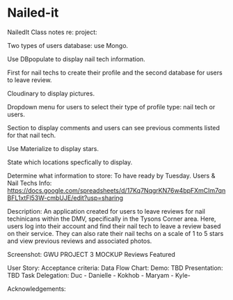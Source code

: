# Nailed-it

NailedIt
Class notes re: project:

Two types of users database: use Mongo.

Use DBpopulate to display nail tech information.

First for nail techs to create their profile and the second database for users to leave review.

Cloudinary to display pictures.

Dropdown menu for users to select their type of profile type: nail tech or users.

Section to display comments and users can see previous comments listed for that nail tech.

Use Materialize to display stars.

State which locations specfically to display.

Determine what information to store: To have ready by Tuesday.
Users & Nail Techs Info: https://docs.google.com/spreadsheets/d/17Kq7NqgrKN76w4bpFXmCIm7qnBFL1xtFl53W-cmbUJE/edit?usp=sharing

Description:
An application created for users to leave reviews for nail techinicans within the DMV, specifically in the Tysons Corner area. Here, users log into their account and find their nail tech to leave a review based on their service. They can also rate their nail techs on a scale of 1 to 5 stars and view previous reviews and associated photos.

Screenshot: GWU PROJECT 3 MOCKUP
Reviews Featured

User Story:
Acceptance criteria:
Data Flow Chart:
Demo: TBD
Presentation: TBD
Task Delegation:
Duc - Danielle - Kokhob - Maryam - Kyle-

Acknowledgements:
